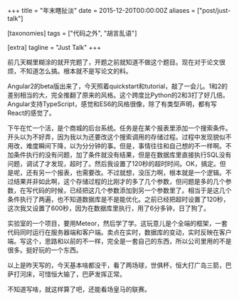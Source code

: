 +++
title = "年末瞎扯淡"
date = 2015-12-20T00:00:00Z
aliases = ["post/just-talk"]

[taxonomies]
tags = ["代码之外", "胡言乱语"]

[extra]
tagline = "Just Talk"
+++

前几天糊里糊涂的就开完题了，开题之前就知道不做这个题目。现在对于论文很烦，不知道怎么搞。根本就不是写论文的料。

Angular2的beta版出来了，今天照着quickstart和tutorial，敲了一会儿。1和2的差别相当的大，完全推翻了原来的风格。这个跨度比Python的2和3打了好几倍。Angular支持TypeScript，感觉和ES6的风格很像，除了有类型声明，都有写React的感觉了。

下午在忙一个活，是个商城的后台系统。任务是在某个报表里添加一个搜索条件。开头以为不好弄，因为我以为还要改这个搜索调用的存储过程。过程中发现貌似不用改，难度瞬间下降，以为分分钟的事。但是，事情往往和自己想的不一样啊。不加条件执行的没有问题，加了条件就没有结果，但是在数据库里直接执行SQL没有问题，调试了才发现，超时了。然后我设置了120秒的超时时间。OK，搞定。但是呢，还有另一个报表，也需要改。不过就想，没压力啊，根本就是一个逻辑。不过结果并非如此啊，这个存储过程的比刚才的多了几个参数，但问题是多的几个参数，在写代码的时候，已经把这几个参数添加到另一个参数里了。相当于是这几个条件执行了两遍，也不知道数据库是不是能优化。之前已经把超时设置了120秒，这次我又设置了600秒，因为在数据库里执行，用了6分多钟，日了狗了。

实验室的一个项目，要用Meteor，然后学了学。这玩意儿是个全端的框架，一套代码同时运行在服务器端和客户端。卖点在实时，数据库的变动，实时反映在客户端。写这个，思路和以前的不一样，完全是一套自己的东西，所以公司里用的不是很多。挺好玩的一个东西。

以上是昨天写的，今天基本啥都没干，看了两场球，世俱杯，恒大打广岛三箭，巴萨打河床，可惜恒大输了，巴萨发挥正常。

不知道写啥，就这样算了吧，还能看场皇马的联赛。

